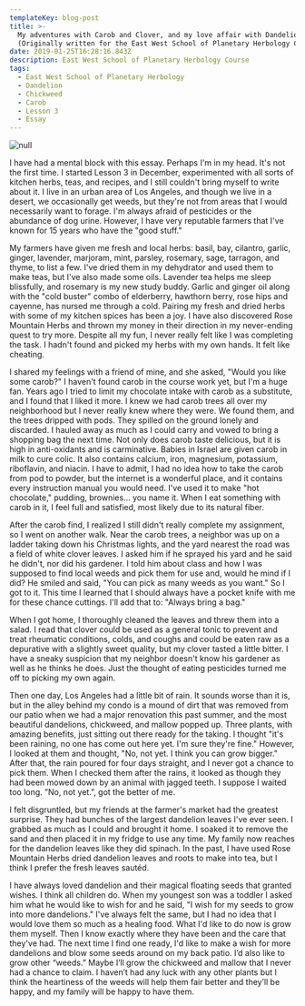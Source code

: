 ```yaml
---
templateKey: blog-post
title: >-
  My adventures with Carob and Clover, and my love affair with Dandelion
  (Originally written for the East West School of Planetary Herbology Course)
date: 2019-01-25T16:28:16.843Z
description: East West School of Planetary Herbology Course
tags:
  - East West School of Planetary Herbology
  - Dandelion
  - Chickweed
  - Carob
  - Lesson 3
  - Essay
---
```

![null](/img/2kt02swvrie-hpxapi8zpg.jpg)

I have had a mental block with this essay. Perhaps I'm in my head. It's not the first time. I started Lesson 3 in December, experimented with all sorts of kitchen herbs, teas, and recipes, and I still couldn't bring myself to write about it. I live in an urban area of Los Angeles, and though we live in a desert, we occasionally get weeds, but they're not from areas that I would necessarily want to forage. I'm always afraid of pesticides or the abundance of dog urine.  However, I have very reputable farmers that I've known for 15 years who have the "good stuff."

My farmers have given me fresh and local herbs: basil, bay, cilantro, garlic, ginger, lavender, marjoram, mint, parsley, rosemary, sage, tarragon, and thyme, to list a few.  I've dried them in my dehydrator and used them to make teas, but I've also made some oils. Lavender tea helps me sleep blissfully, and rosemary is my new study buddy. Garlic and ginger oil along with the "cold buster" combo of elderberry, hawthorn berry, rose hips and cayenne, has nursed me through a cold. Pairing my fresh and dried herbs with some of my kitchen spices has been a joy. I have also discovered Rose Mountain Herbs and thrown my money in their direction in my never-ending quest to try more. Despite all my fun, I never really felt like I was completing the task. I hadn't found and picked my herbs with my own hands. It felt like cheating.  

I shared my feelings with a friend of mine, and she asked, "Would you like some carob?" I haven't found carob in the course work yet, but I'm a huge fan. Years ago I tried to limit my chocolate intake with carob as a substitute, and I found that I liked it more. I knew we had carob trees all over my neighborhood but I never really knew where they were. We found them, and the trees dripped with pods. They spilled on the ground lonely and discarded. I hauled away as much as I could carry and vowed to bring a shopping bag the next time. Not only does carob taste delicious, but it is high in anti-oxidants and is carminative. Babies in Israel are given carob in milk to cure colic. It also contains calcium, iron, magnesium, potassium, riboflavin, and niacin. I have to admit, I had no idea how to take the carob from pod to powder, but the internet is a wonderful place, and it contains every instruction manual you would need. I've used it to make "hot chocolate," pudding, brownies... you name it. When I eat something with carob in it, I feel full and satisfied, most likely due to its natural fiber. 

After the carob find, I realized I still didn't really complete my assignment, so I went on another walk. Near the carob trees, a neighbor was up on a ladder taking down his Christmas lights, and the yard nearest the road was a field of white clover leaves. I asked him if he sprayed his yard and he said he didn't, nor did his gardener. I told him about class and how I was supposed to find local weeds and pick them for use and, would he mind if I did? He smiled and said, "You can pick as many weeds as you want." So I got to it. This time I learned that I should always have a pocket knife with me for these chance cuttings. I'll add that to: "Always bring a bag." 

When I got home, I thoroughly cleaned the leaves and threw them into a salad. I read that clover could be used as a general tonic to prevent and treat rheumatic conditions, colds, and coughs and could be eaten raw as a depurative with a slightly sweet quality, but my clover tasted a little bitter. I have a sneaky suspicion that my neighbor doesn't know his gardener as well as he thinks he does.  Just the thought of eating pesticides turned me off to picking my own again.

Then one day, Los Angeles had a little bit of rain. It sounds worse than it is, but in the alley behind my condo is a mound of dirt that was removed from our patio when we had a major renovation this past summer, and the most beautiful dandelions, chickweed, and mallow popped up. Three plants, with amazing benefits, just sitting out there ready for the taking. I thought "it's been raining, no one has come out here yet. I'm sure they're fine." However, I looked at them and thought, "No, not yet. I think you can grow bigger." After that, the rain poured for four days straight, and I never got a chance to pick them. When I checked them after the rains,  it looked as though they had been mowed down by an animal with jagged teeth. I suppose I waited too long. ”No, not yet.”, got the better of me.

I felt disgruntled, but my friends at the farmer's market had the greatest surprise. They had bunches of the largest dandelion leaves I've ever seen.  I grabbed as much as I could and brought it home. I soaked it to remove the sand and then placed it in my fridge to use any time. My family now reaches for the dandelion leaves like they did spinach. In the past, I have used Rose Mountain Herbs dried dandelion leaves and roots to make into tea, but I think I prefer the fresh leaves sautéd. 

I have always loved dandelion and their magical floating seeds that granted wishes.  I think all children do. When my youngest son was a toddler I asked him what he would like to wish for and he said, "I wish for my seeds to grow into more dandelions." I've always felt the same, but I had no idea that I would love them so much as a healing food. What I'd like to do now is grow them myself. Then I know exactly where they have been and the care that they've had. The next time I find one ready, I'd like to make a wish for more dandelions and blow some seeds around on my back patio. I’d also like to grow other “weeds.” Maybe I’ll grow the chickweed and mallow that I never had a chance to claim. I haven’t had any luck with any other plants but I think the heartiness of the weeds will help them fair better and they’ll be happy, and my family will be happy to have them.
